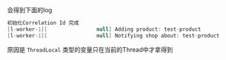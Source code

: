 会得到下面的log
```java
初始化Correlation Id 完成
[l-worker-1][                null] Adding product: test-product
[l-worker-1][                null] Notifying shop about: test-product
```

原因是 `ThreadLocal` 类型的变量只在当前的Thread中才拿得到